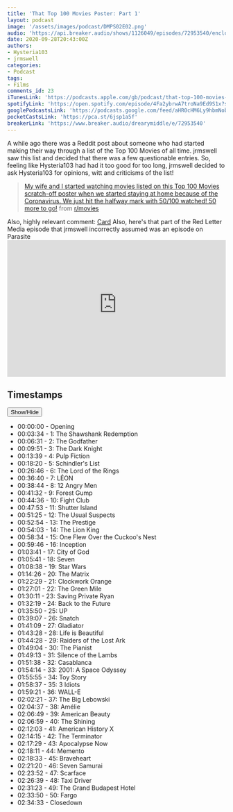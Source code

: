 ```yaml
---
title: 'That Top 100 Movies Poster: Part 1'
layout: podcast
image: '/assets/images/podcast/DMPS02E02.png'
audio: 'https://api.breaker.audio/shows/1126049/episodes/72953540/enclosure.mp3'
date: 2020-09-28T20:43:00Z
authors:
- Hysteria103
- jrmswell
categories:
- Podcast
tags:
- Films
comments_id: 23
iTunesLink: 'https://podcasts.apple.com/gb/podcast/that-top-100-movies-poster-part-1/id1499022171?i=1000492854041&itsct=podcast_box&itscg=30200'
spotifyLink: 'https://open.spotify.com/episode/4Fa2ybrwA7troNa9Ed9S1x?si=nCmS8aQcS8qbAFZyIR6eeA'
googlePodcastsLink: 'https://podcasts.google.com/feed/aHR0cHM6Ly9hbmNob3IuZm0vcy8xM2NkZWM2NC9wb2RjYXN0L3Jzcw/episode/aHR0cHM6Ly93d3cuYnJlYWtlci5hdWRpby9kcmVhcnltaWRkbGUvZS83Mjk1MzU0MA?sa=X&ved=0CAUQkfYCahcKEwjg2tDv7qDsAhUAAAAAHQAAAAAQAw'
pocketCastsLink: 'https://pca.st/6jsp1a5f'
breakerLink: 'https://www.breaker.audio/drearymiddle/e/72953540'
---
```

A while ago there was a Reddit post about someone who had started making their way through a list of the Top 100 Movies of all time. jrmswell saw this list and decided that there was a few questionable entries. So, feeling like Hysteria103 had had it too good for too long, jrmswell decided to ask Hysteria103 for opinions, witt and criticisms of the list!

<blockquote class="reddit-card"><a href="https://www.reddit.com/r/movies/comments/fzqun0/my_wife_and_i_started_watching_movies_listed_on/">My wife and I started watching movies listed on this Top 100 Movies scratch-off poster when we started staying at home because of the Coronavirus. We just hit the halfway mark with 50/100 watched! 50 more to go!</a> from <a href="http://www.reddit.com/r/movies">r/movies</a></blockquote>
<script async="" charset="UTF-8" src="//embed.redditmedia.com/widgets/platform.js"></script>
Also, highly relevant comment:
<a class="embedly-card" href="https://www.reddit.com/r/movies/comments/fzqun0/my_wife_and_i_started_watching_movies_listed_on/fn5qgyk">Card</a>
<script async src="//embed.redditmedia.com/widgets/platform.js" charset="UTF-8"></script>
Also, here's that part of the Red Letter Media episode that jrmswell incorrectly assumed was an episode on Parasite
<iframe allow="accelerometer; autoplay; clipboard-write; encrypted-media; gyroscope; picture-in-picture" allowfullscreen="" frameborder="0" height="315" src="https://www.youtube-nocookie.com/embed/xPnwjZfNbeo?start=41&end=100" width="100%"></iframe>

## Timestamps
<button onclick="timestampHide()">Show/Hide</button>
<div id="stamps"><ul style="text-align: left;"><li>00:00:00 - Opening</li><li>00:03:34 - 1: The Shawshank Redemption</li><li>00:06:31 - 2: The Godfather</li><li>00:09:51 - 3: The Dark Knight</li><li>00:13:39 - 4: Pulp Fiction</li><li>00:18:20 - 5: Schindler's List</li><li>00:26:46 - 6: The Lord of the Rings</li><li>00:36:40 - 7: LÉON</li><li>00:38:44 - 8: 12 Angry Men</li><li>00:41:32 - 9: Forest Gump</li><li>00:44:36 - 10: Fight Club</li><li>00:47:53 - 11: Shutter Island</li><li>00:51:25 - 12: The Usual Suspects</li><li>00:52:54 - 13: The Prestige</li><li>00:54:03 - 14: The Lion King</li><li>00:58:34 - 15: One Flew Over the Cuckoo's Nest</li><li>00:59:46 - 16: Inception</li><li>01:03:41 - 17: City of God</li><li>01:05:41 - 18: Seven</li><li>01:08:38 - 19: Star Wars</li><li>01:14:26 - 20: The Matrix</li><li>01:22:29 - 21: Clockwork Orange</li><li>01:27:01 - 22: The Green Mile</li><li>01:30:11 - 23: Saving Private Ryan</li><li>01:32:19 - 24: Back to the Future</li><li>01:35:50 - 25: UP</li><li>01:39:07 - 26: Snatch</li><li>01:41:09 - 27: Gladiator</li><li>01:43:28 - 28: Life is Beautiful</li><li>01:44:28 - 29: Raiders of the Lost Ark</li><li>01:49:04 - 30: The Pianist</li><li>01:49:13 - 31: Silence of the Lambs</li><li>01:51:38 - 32: Casablanca</li><li>01:54:14 - 33: 2001: A Space Odyssey</li><li>01:55:55 - 34: Toy Story</li><li>01:58:37 - 35: 3 Idiots</li><li>01:59:21 - 36: WALL-E</li><li>02:02:21 - 37: The Big Lebowski</li><li>02:04:37 - 38: Amélie</li><li>02:06:49 - 39: American Beauty</li><li>02:06:59 - 40: The Shining</li><li>02:12:03 - 41: American History X</li><li>02:14:15 - 42: The Terminator</li><li>02:17:29 - 43: Apocalypse Now</li><li>02:18:11 - 44: Memento</li><li>02:18:33 - 45: Braveheart</li><li>02:21:20 - 46: Seven Samurai</li><li>02:23:52 - 47: Scarface</li><li>02:26:39 - 48: Taxi Driver</li><li>02:31:23 - 49: The Grand Budapest Hotel</li><li>02:33:50 - 50: Fargo</li><li>02:34:33 - Closedown</li></ul></div>
<script>
function timestampHide() {
  var x = document.getElementById("stamps");
  if (x.style.display === "none") {
    x.style.display = "block";
  } else {
    x.style.display = "none";
  }
}
</script>